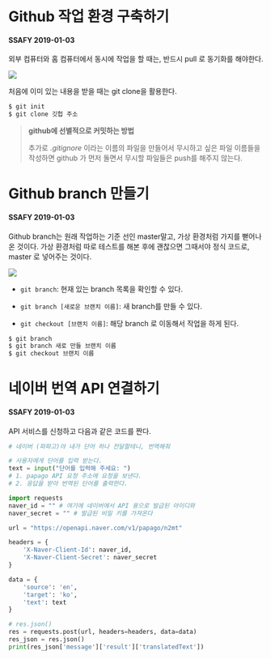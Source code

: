 # Github 작업 환경 구축하기

#### SSAFY 2019-01-03

외부 컴퓨터와  홈 컴퓨터에서 동시에 작업을 할 때는, 반드시 pull 로 동기화를 해야한다. 

<img src="https://github.com/BY1994/hphk_001/tree/master/Images/image001.png">

처음에 이미 있는 내용을 받을 때는 git clone을 활용한다.

```bash
$ git init
$ git clone 깃헙 주소
```



> <b>github에 선별적으로 커밋하는 방법</b>
>
> 추가로 _.gitignore_  이라는 이름의 파일을 만들어서 무시하고 싶은 파일 이름들을 작성하면 github 가 먼저 돌면서 무시할 파일들은 push를 해주지 않는다.



# Github branch 만들기

#### SSAFY 2019-01-03

Github branch는 원래 작업하는 기준 선인 master말고, 가상 환경처럼 가지를 뻗어나온 것이다. 가상 환경처럼 따로 테스트를 해본 후에 괜찮으면 그때서야 정식 코드로, master 로 넣어주는 것이다.

<img src="https://github.com/BY1994/hphk_001/tree/master/Images/image002.png">

- `git branch`: 현재 있는 branch 목록을 확인할 수 있다.

- `git branch [새로운 브랜치 이름]`: 새 branch를 만들 수 있다.

- `git checkout [브랜치 이름]`: 해당 branch 로 이동해서 작업을 하게 된다.

```bash
$ git branch
$ git branch 새로 만들 브랜치 이름
$ git checkout 브랜치 이름
```



# 네이버 번역 API 연결하기

#### SSAFY 2019-01-03

API 서비스를 신청하고 다음과 같은 코드를 짠다.

```python
# 네이버 (파파고)야 내가 단어 하나 전달할테니, 번역해줘

# 사용자에게 단어를 입력 받는다.
text = input("단어를 입력해 주세요: ")
# 1. papago API 요청 주소에 요청을 보낸다.
# 2. 응답을 받아 번역된 단어를 출력한다.

import requests
naver_id = "" # 여기에 네이버에서 API 용으로 발급된 아이디와
naver_secret = "" # 발급된 비밀 키를 가져온다

url = "https://openapi.naver.com/v1/papago/n2mt"

headers = {
    'X-Naver-Client-Id': naver_id,
    'X-Naver-Client-Secret': naver_secret
}

data = {
    'source': 'en',
    'target': 'ko',
    'text': text
}

# res.json()
res = requests.post(url, headers=headers, data=data)
res_json = res.json()
print(res_json['message']['result']['translatedText'])
```

